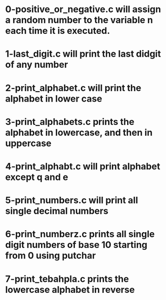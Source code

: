 # 0-positive_or_negative.c will assign a random number to the variable n each time it is executed.
# 1-last_digit.c will print the last didgit of any number
# 2-print_alphabet.c will print the alphabet in lower case
# 3-print_alphabets.c prints the alphabet in lowercase, and then in uppercase
# 4-print_alphabt.c will print alphabet except q and e
# 5-print_numbers.c will print all single decimal numbers
# 6-print_numberz.c prints all single digit numbers of base 10 starting from 0 using putchar
# 7-print_tebahpla.c prints the lowercase alphabet in reverse
